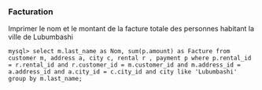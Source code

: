 
### Facturation

Imprimer le nom et le montant de la facture totale des personnes habitant la ville de Lubumbashi

```
mysql> select m.last_name as Nom, sum(p.amount) as Facture from customer m, address a, city c, rental r , payment p where p.rental_id = r.rental_id and r.customer_id = m.customer_id and m.address_id = a.address_id and a.city_id = c.city_id and city like 'Lubumbashi' group by m.last_name;
```
